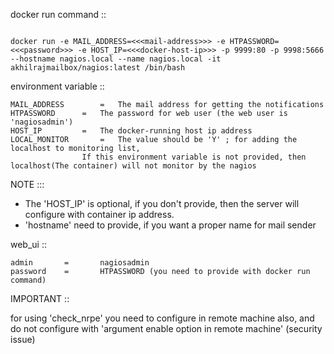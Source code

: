

docker run command ::

```

docker run -e MAIL_ADDRESS=<<<mail-address>>> -e HTPASSWORD=<<<password>>> -e HOST_IP=<<<docker-host-ip>>> -p 9999:80 -p 9998:5666 --hostname nagios.local --name nagios.local -it akhilrajmailbox/nagios:latest /bin/bash

```

environment variable ::

```
MAIL_ADDRESS		=	The mail address for getting the notifications
HTPASSWORD		=	The password for web user (the web user is 'nagiosadmin')
HOST_IP			=	The docker-running host ip address 
LOCAL_MONITOR		=	The value should be 'Y' ; for adding the localhost to monitoring list,
				If this environment variable is not provided, then localhost(The container) will not monitor by the nagios

```

NOTE :::

 *	The 'HOST_IP' is optional, if you don't provide, then the server will configure with container ip address.
 *	'hostname' need to provide, if you want a proper name for mail sender


web_ui ::

```
admin		=		nagiosadmin
password	=		HTPASSWORD (you need to provide with docker run command)

```

IMPORTANT ::

for using 'check_nrpe' you need to configure in remote machine also, and do not configure with 'argument enable option in remote machine' (security issue)
